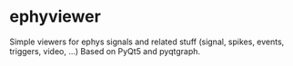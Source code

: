 # ephyviewer

Simple viewers for ephys signals and related stuff (signal, spikes, events, triggers, video, ...)
Based on PyQt5 and pyqtgraph.

